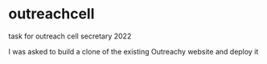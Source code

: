 # outreachcell
task for outreach cell secretary 2022
<br/>

I was asked to build a clone of the existing Outreachy website and deploy it 
